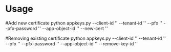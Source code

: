 # Usage

#Add new certificate
python appkeys.py --client-id '' --tenant-id '' --pfx '' --pfx-password '' --app-object-id '' --new-cert ''


#Removing existing certificate 
python appkeys.py --client-id '' --tenant-id '' --pfx '' --pfx-password '' --app-object-id '' --remove-key-id ''

